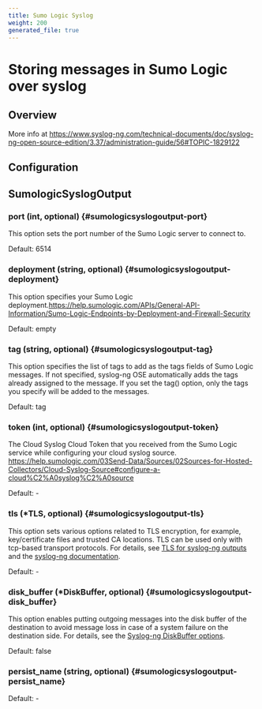 ```yaml
---
title: Sumo Logic Syslog
weight: 200
generated_file: true
---
```


# Storing messages in Sumo Logic over syslog
## Overview
 More info at https://www.syslog-ng.com/technical-documents/doc/syslog-ng-open-source-edition/3.37/administration-guide/56#TOPIC-1829122

## Configuration
## SumologicSyslogOutput

### port (int, optional) {#sumologicsyslogoutput-port}

This option sets the port number of the Sumo Logic server to connect to.  

Default:  6514

### deployment (string, optional) {#sumologicsyslogoutput-deployment}

This option specifies your Sumo Logic deployment.https://help.sumologic.com/APIs/General-API-Information/Sumo-Logic-Endpoints-by-Deployment-and-Firewall-Security   

Default:  empty

### tag (string, optional) {#sumologicsyslogoutput-tag}

This option specifies the list of tags to add as the tags fields of Sumo Logic messages. If not specified, syslog-ng OSE automatically adds the tags already assigned to the message. If you set the tag() option, only the tags you specify will be added to the messages.  

Default:  tag

### token (int, optional) {#sumologicsyslogoutput-token}

The Cloud Syslog Cloud Token that you received from the Sumo Logic service while configuring your cloud syslog source. https://help.sumologic.com/03Send-Data/Sources/02Sources-for-Hosted-Collectors/Cloud-Syslog-Source#configure-a-cloud%C2%A0syslog%C2%A0source 

Default: -

### tls (*TLS, optional) {#sumologicsyslogoutput-tls}

This option sets various options related to TLS encryption, for example, key/certificate files and trusted CA locations. TLS can be used only with tcp-based transport protocols. For details, see [TLS for syslog-ng outputs](../tls/) and the [syslog-ng documentation](https://www.syslog-ng.com/technical-documents/doc/syslog-ng-open-source-edition/3.37/administration-guide/73#TOPIC-1829193). 

Default: -

### disk_buffer (*DiskBuffer, optional) {#sumologicsyslogoutput-disk_buffer}

This option enables putting outgoing messages into the disk buffer of the destination to avoid message loss in case of a system failure on the destination side. For details, see the [Syslog-ng DiskBuffer options](../disk_buffer/).  

Default:  false

### persist_name (string, optional) {#sumologicsyslogoutput-persist_name}

Default: -



